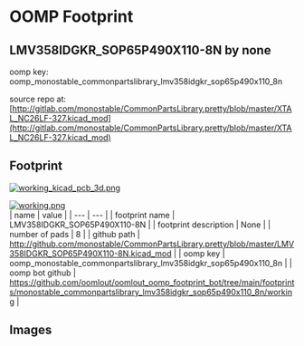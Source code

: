 # OOMP Footprint  
## LMV358IDGKR_SOP65P490X110-8N  by none  
  
oomp key: oomp_monostable_commonpartslibrary_lmv358idgkr_sop65p490x110_8n  
  
source repo at: [http://gitlab.com/monostable/CommonPartsLibrary.pretty/blob/master/XTAL_NC26LF-327.kicad_mod](http://gitlab.com/monostable/CommonPartsLibrary.pretty/blob/master/XTAL_NC26LF-327.kicad_mod)  
## Footprint  
  
[![working_kicad_pcb_3d.png](working_kicad_pcb_3d_600.png)](working_kicad_pcb_3d.png)  
  
[![working.png](working_600.png)](working.png)  
| name | value | 
| --- | --- | 
| footprint name | LMV358IDGKR_SOP65P490X110-8N | 
| footprint description | None | 
| number of pads | 8 | 
| github path | http://github.com/monostable/CommonPartsLibrary.pretty/blob/master/LMV358IDGKR_SOP65P490X110-8N.kicad_mod | 
| oomp key | oomp_monostable_commonpartslibrary_lmv358idgkr_sop65p490x110_8n | 
| oomp bot github | https://github.com/oomlout/oomlout_oomp_footprint_bot/tree/main/footprints/monostable_commonpartslibrary_lmv358idgkr_sop65p490x110_8n/working | 
## Images  
